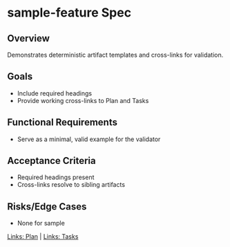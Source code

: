 # sample-feature Spec

## Overview

Demonstrates deterministic artifact templates and cross-links for validation.

## Goals

- Include required headings
- Provide working cross-links to Plan and Tasks

## Functional Requirements

- Serve as a minimal, valid example for the validator

## Acceptance Criteria

- Required headings present
- Cross-links resolve to sibling artifacts

## Risks/Edge Cases

- None for sample

[Links: Plan](../plans/sample-feature-plan.md) | [Links: Tasks](../../tasks/tasks-sample-feature.md)
